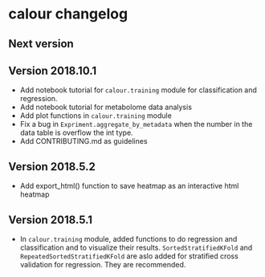# calour changelog

## Next version


## Version 2018.10.1

* Add notebook tutorial for `calour.training` module for classification and regression.
* Add notebook tutorial for metabolome data analysis
* Add plot functions in `calour.training` module
* Fix a bug in `Expriment.aggregate_by_metadata` when the number in the data table is overflow the int type.
* Add CONTRIBUTING.md as guidelines


## Version 2018.5.2

* Add export_html() function to save heatmap as an interactive html heatmap


## Version 2018.5.1

* In `calour.training` module, added functions to do regression and classification and to visualize their results. `SortedStratifiedKFold` and `RepeatedSortedStratifiedKFold` are aslo added for stratified cross validation for regression. They are recommended.
